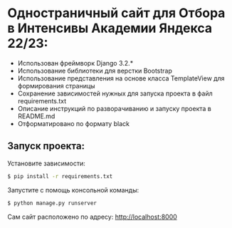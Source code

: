 # Одностраничный сайт для Отбора в Интенсивы Академии Яндекса 22/23:
 - Использован фреймворк Django 3.2.* 
 - Использование библиотеки для верстки Bootstrap
  - Использование представления на основе класса TemplateView для формирования страницы 
 - Сохранение зависимостей нужных для запуска проекта в файл requirements.txt
 - Описание инструкций по разворачиванию и запуску проекта в README.md
 - Отформатировано по формату black

## Запуск проекта:

Установите зависимости:
```bash
$ pip install -r requirements.txt
```
Запустите с помощь консольной команды:    
```bash
$ python manage.py runserver
```
    
Сам сайт расположено по адресу: [http://localhost:8000](http://localhost:8000)
